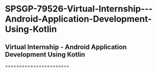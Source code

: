 # SPSGP-79526-Virtual-Internship---Android-Application-Development-Using-Kotlin
Virtual Internship - Android Application Development Using Kotlin
----------


=======================

